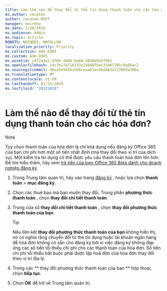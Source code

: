 ```yaml
---
title: Làm thế nào để thay đổi từ thẻ tín dụng thanh toán cho các hóa đơn?
ms.author: cmcatee
author: cmcatee-MSFT
manager: mnirkhe
ms.date: 2/20/2018
ms.audience: Admin
ms.topic: article
ROBOTS: NOINDEX, NOFOLLOW
localization_priority: Priority
ms.collection: Adm_O365
ms.custom: Adm_O365
ms.assetid: c8f2a1a1-9704-4d08-ba60-d836b9a5f981
ms.openlocfilehash: 14c7b17a710137e156d6f8ac31d67701c9a86ac2
ms.sourcegitcommit: d6ea5e9458a2b8ceaab3ac4bd483e1130b9a398a
ms.translationtype: MT
ms.contentlocale: vi-VN
ms.lasthandoff: 01/15/2019
ms.locfileid: "28321019"
---
```

# <a name="how-do-i-change-from-credit-card-payments-to-invoice"></a>Làm thế nào để thay đổi từ thẻ tín dụng thanh toán cho các hóa đơn?

> [!NOTE]
> Tùy chọn thanh toán của hóa đơn là chỉ khả dụng nếu đăng ký Office 365 của bạn chi phí hơn một số tiền nhất định (mà thay đổi theo vị trí của dịch vụ). Một kiểm tra tín dụng có thể được yêu cầu thanh toán hóa đơn lớn hơn. Để tìm hiểu thêm, hãy xem [trả tiền của bạn-Office 365 Beta dành cho doanh nghiệp đăng ký](https://support.office.com/article/734f4aab-df2d-4e9b-8cb1-691910bde216). 
  
1. Trong Trung tâm quản trị, hãy vào trang [đăng ký](https://go.microsoft.com/fwlink/p/?linkid=842054) , hoặc lựa chọn **thanh toán** \> **mục đăng ký**.
    
2. Chọn các thuê bao mà bạn muốn thay đổi. Trong phần **phương thức thanh toán** , chọn **thay đổi chi tiết thanh toán**.
    
3. Trong cửa sổ **thay đổi chi tiết thanh toán** , chọn **thay đổi phương thức thanh toán của bạn**.
    
    > [!TIP]
    > Nếu liên kết **thay đổi phương thức thanh toán của bạn** không hiển thị, nó có nghĩa rằng chuyển đổi từ thẻ tín dụng hoặc tài khoản ngân hàng để hóa đơn không có sẵn cho đăng ký bởi vì việc đăng ký không đáp ứng các số tiền tối thiểu chi phí cho các thanh toán của hóa đơn. Số tiền chi phí tối thiểu bắt buộc phải được lập hoá đơn của hóa đơn thay đổi theo vị trí địa lý. 
  
4. Trong các ** thay đổi phương thức thanh toán của bạn ** hộp thoại, chọn **tiếp tục**.
    
5. Chọn **OK** để trở về Trung tâm quản trị. 
    

